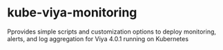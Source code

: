 # kube-viya-monitoring
Pprovides simple scripts and customization options to deploy monitoring, alerts, and log aggregation for Viya 4.0.1 running on Kubernetes
